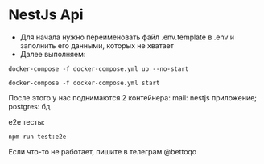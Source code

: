 # NestJs Api

* Для начала нужно переименовать файл .env.template в .env и заполнить его данными, которых не хватает
* Далее выполняем:
```
docker-compose -f docker-compose.yml up --no-start
```
```
docker-compose -f docker-compose.yml start
```
После этого у нас поднимаются 2 контейнера:
mail:   nestjs приложение;
postgres: бд


е2е тесты:
```
npm run test:e2e
```




Если что-то не работает, пишите в телеграм @bettoqo



